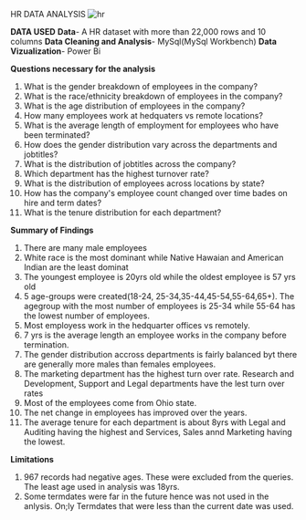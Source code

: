 HR DATA ANALYSIS
![hr](https://github.com/lauraminayo/HR-Data-Analysis/assets/100996493/fb1c4ab4-cf8a-4164-9ede-777781e3d970)

**DATA USED**
**Data**- A HR dataset with more than 22,000 rows and 10 columns
**Data Cleaning and Analysis**- MySql(MySql Workbench)
**Data Vizualization**- Power Bi

**Questions necessary for the analysis**

1. What is the gender breakdown of employees in the company?
2. What is the race/ethnicity breakdown of employees in the company?
3. What is the age distribution of employees in the company?
4. How many employees work at hedquaters vs remote locations?
5. What is the average length of employment for employees who have been terminated?
6. How does the gender distribution vary across the departments and jobtitles?
7. What is the distribution of jobtitles across the company?
8. Which department has the highest turnover rate?
9. What is the distribution of employees across locations by state?
10. How has the company's employee count changed over time bades on hire and term dates?
11. What is the tenure distribution for each department?

**Summary of Findings**
1. There are many male employees
2. White race is the most dominant while Native Hawaian and American Indian are the least dominat
3. The youngest employee is 20yrs old while the oldest employee is 57 yrs old
4. 5 age-groups were created(18-24, 25-34,35-44,45-54,55-64,65+). The agegroup with the most number of employees is 25-34 while 55-64 has the lowest number of employees.
5. Most employess work in the hedquarter offices vs remotely.
6. 7 yrs is the average length an employee works in the company before termination.
7. The gender distribution accross departments is fairly balanced byt there are generally more males than females employees.
8. The marketing department has the highest turn over rate. Research and Development, Support and Legal departments have the lest turn over rates
9. Most of the employees come from Ohio state.
10. The net change in employees has improved over the years.
11. The average tenure for each department is about 8yrs with Legal and Auditing having the highest and Services, Sales annd Marketing having the lowest.

**Limitations**
1. 967 records had negative ages. These were excluded from the queries. The least age used in analysis was 18yrs.
2. Some termdates were far in the future hence was not used in the anlysis. On;ly Termdates that were less than the current date was used.
